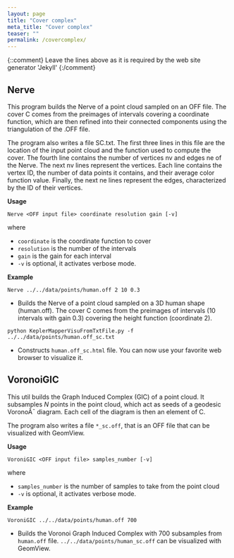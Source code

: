 ```yaml
---
layout: page
title: "Cover complex"
meta_title: "Cover complex"
teaser: ""
permalink: /covercomplex/
---
```

{::comment}
Leave the lines above as it is required by the web site generator 'Jekyll'
{:/comment}


## Nerve ##
This program builds the Nerve of a point cloud sampled on an OFF file.
The cover C comes from the preimages of intervals covering a coordinate function,
which are then refined into their connected components using the triangulation of the .OFF file.

The program also writes a file SC.txt.
The first three lines in this file are the location of the input point cloud and the function used to compute the cover.
The fourth line contains the number of vertices nv and edges ne of the Nerve. The next nv lines represent the vertices.
Each line contains the vertex ID, the number of data points it contains, and their average color function value.
Finally, the next ne lines represent the edges, characterized by the ID of their vertices.

**Usage**

`Nerve <OFF input file> coordinate resolution gain [-v]`

where

* `coordinate` is the coordinate function to cover
* `resolution` is the number of the intervals
* `gain` is the gain for each interval
* `-v` is optional, it activates verbose mode.

**Example**

`Nerve ../../data/points/human.off 2 10 0.3`

* Builds the Nerve of a point cloud sampled on a 3D human shape (human.off).
The cover C comes from the preimages of intervals (10 intervals with gain 0.3) covering the height function (coordinate 2).

`python KeplerMapperVisuFromTxtFile.py -f ../../data/points/human.off_sc.txt`

* Constructs `human.off_sc.html` file. You can now use your favorite web browser to visualize it.

## VoronoiGIC ##

This util builds the Graph Induced Complex (GIC) of a point cloud.
It subsamples *N* points in the point cloud, which act as seeds of a geodesic VoronoÃ¯ diagram.
Each cell of the diagram is then an element of C.

The program also writes a file `*_sc.off`, that is an OFF file that can be visualized with GeomView.

**Usage**

`VoroniGIC <OFF input file> samples_number [-v]`

where

* `samples_number` is the number of samples to take from the point cloud
* `-v` is optional, it activates verbose mode.

**Example**

`VoroniGIC ../../data/points/human.off 700`

* Builds the Voronoi Graph Induced Complex with 700 subsamples from `human.off` file.
`../../data/points/human_sc.off` can be visualized with GeomView.

